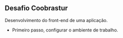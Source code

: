 ## Desafio Coobrastur
Desenvolvimento do front-end de uma aplicação.

- Primeiro passo, configurar o ambiente de trabalho.
